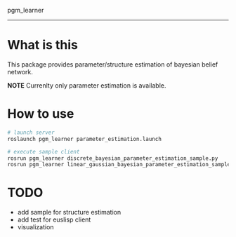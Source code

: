 pgm_learner
- - -

# What is this

This package provides parameter/structure estimation of bayesian belief network.

**NOTE** Currenlty only parameter estimation is available.

# How to use

```bash
# launch server
roslaunch pgm_learner parameter_estimation.launch
```

```bash
# execute sample client
rosrun pgm_learner discrete_bayesian_parameter_estimation_sample.py
rosrun pgm_learner linear_gaussian_bayesian_parameter_estimation_sample.py
```

# TODO
- add sample for structure estimation
- add test for euslisp client
- visualization
